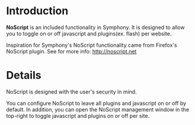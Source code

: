 # Introduction #

**NoScript** is an included functionality in Symphony. It is designed to allow you to toggle on or off javascript and plugins(ex. flash) per website.

Inspiration for Symphony's NoScript functionality came from Firefox's NoScript plugin. See for more info:
http://noscript.net


# Details #

NoScript is designed with the user's security in mind.

You can configure NoScript to leave all plugins and javascript on or off by default. In addition, you can open the NoScript management window in the top-right to toggle javascript and plugins on or off per site.